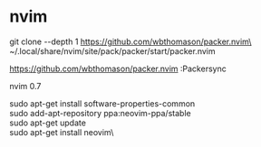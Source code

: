 # nvim
git clone --depth 1 https://github.com/wbthomason/packer.nvim\ \
~/.local/share/nvim/site/pack/packer/start/packer.nvim
 
https://github.com/wbthomason/packer.nvim
:Packersync


nvim 0.7

sudo apt-get install software-properties-common\
sudo add-apt-repository ppa:neovim-ppa/stable\
sudo apt-get update\
sudo apt-get install neovim\
